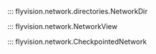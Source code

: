 ::: flyvision.network.directories.NetworkDir

::: flyvision.network.NetworkView

::: flyvision.network.CheckpointedNetwork
